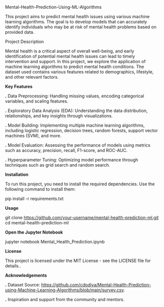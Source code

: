 Mental-Health-Prediction-Using-ML-Algorithms     

This project aims to predict mental health issues using various machine learning algorithms. The goal is to develop models that can accurately identify individuals who may be at risk of mental health problems based on provided data.



Project Description

Mental health is a critical aspect of overall well-being, and early identification of potential mental health issues can lead to timely intervention and support. In this project, we explore the application of machine learning algorithms to predict mental health conditions. The dataset used contains various features related to demographics, lifestyle, and other relevant factors.


**Key Features**

**.** Data Preprocessing: Handling missing values, encoding categorical variables, and scaling features.

**.** Exploratory Data Analysis (EDA): Understanding the data distribution, relationships, and key insights through visualizations.

**.** Model Building: Implementing multiple machine learning algorithms, including logistic regression, decision trees, random forests, support vector machines (SVM), and more.

**.** Model Evaluation: Assessing the performance of models using metrics such as accuracy, precision, recall, F1-score, and ROC-AUC.

**.** Hyperparameter Tuning: Optimizing model performance through techniques such as grid search and random search.


**Installation**

To run this project, you need to install the required dependencies. Use the following command to install them:

pip install -r requirements.txt

**Usage**

git clone https://github.com/your-username/mental-health-prediction-ml.git
cd mental-health-prediction-ml


**Open the Jupyter Notebook**

jupyter notebook Mental_Health_Prediction.ipynb


**License**

This project is licensed under the MIT License - see the LICENSE file for details..

**Acknowledgements**

**.**   Dataset Source: https://github.com/cdodiya/Mental-Health-Prediction-using-Machine-Learning-Algorithms/blob/main/survey.csv.

**.**  Inspiration and support from the community and mentors.


